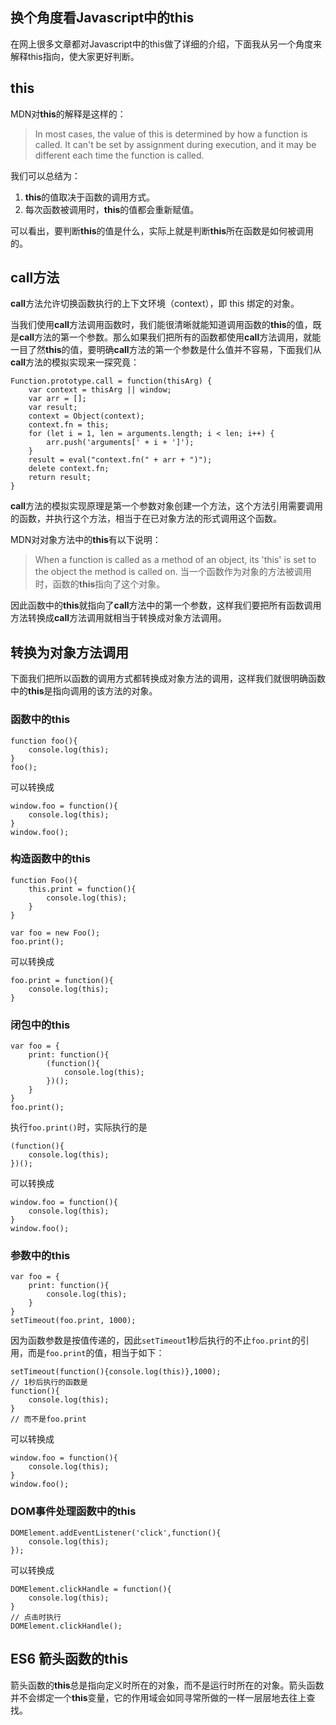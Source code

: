 ## 换个角度看Javascript中的this

在网上很多文章都对Javascript中的this做了详细的介绍，下面我从另一个角度来解释this指向，使大家更好判断。

## this

MDN对**this**的解释是这样的：
> In most cases, the value of this is determined by how a function is called. It can't be set by assignment during execution, and it may be different each time the function is called. 

我们可以总结为：

1. **this**的值取决于函数的调用方式。
2. 每次函数被调用时，**this**的值都会重新赋值。

可以看出，要判断**this**的值是什么，实际上就是判断**this**所在函数是如何被调用的。

## call方法
**call**方法允许切换函数执行的上下文环境（context），即 this 绑定的对象。

当我们使用**call**方法调用函数时，我们能很清晰就能知道调用函数的**this**的值，既是**call**方法的第一个参数。那么如果我们把所有的函数都使用**call**方法调用，就能一目了然**this**的值，要明确**call**方法的第一个参数是什么值并不容易，下面我们从**call**方法的模拟实现来一探究竟：

```
Function.prototype.call = function(thisArg) {
	var context = thisArg || window;
	var arr = [];
	var result;
	context = Object(context);
	context.fn = this;
	for (let i = 1, len = arguments.length; i < len; i++) {
		arr.push('arguments[' + i + ']');
	}
	result = eval("context.fn(" + arr + ")");
	delete context.fn;
	return result;
}
```

**call**方法的模拟实现原理是第一个参数对象创建一个方法，这个方法引用需要调用的函数，并执行这个方法，相当于在已对象方法的形式调用这个函数。

MDN对对象方法中的**this**有以下说明：
> When a function is called as a method of an object, its 'this' is set to the object the method is called on.
> 当一个函数作为对象的方法被调用时，函数的**this**指向了这个对象。

因此函数中的**this**就指向了**call**方法中的第一个参数，这样我们要把所有函数调用方法转换成**call**方法调用就相当于转换成对象方法调用。

## 转换为对象方法调用

下面我们把所以函数的调用方式都转换成对象方法的调用，这样我们就很明确函数中的**this**是指向调用的该方法的对象。

### 函数中的this
```
function foo(){
	console.log(this);
}
foo();
```
可以转换成
```
window.foo = function(){
	console.log(this);
}
window.foo();
```


### 构造函数中的this
```
function Foo(){
	this.print = function(){
		console.log(this);	
	}
}

var foo = new Foo();
foo.print();
```
可以转换成
```
foo.print = function(){
	console.log(this);
}
```

### 闭包中的this
```
var foo = {
	print: function(){
		(function(){
			console.log(this);
		})();
	}
}
foo.print();
```
执行`foo.print()`时，实际执行的是
```
(function(){
	console.log(this);
})();
```
可以转换成
```
window.foo = function(){
	console.log(this);
}
window.foo();
```

### 参数中的this
```
var foo = {
	print: function(){
		console.log(this);
	}
}
setTimeout(foo.print, 1000);
```
因为函数参数是按值传递的，因此`setTimeout`1秒后执行的不止`foo.print`的引用，而是`foo.print`的值，相当于如下：
```
setTimeout(function(){console.log(this)},1000);
// 1秒后执行的函数是
function(){
	console.log(this);
}
// 而不是foo.print
```
可以转换成
```
window.foo = function(){
	console.log(this);
}
window.foo();
```

### DOM事件处理函数中的this

```
DOMElement.addEventListener('click',function(){
	console.log(this);
});
```
可以转换成
```
DOMElement.clickHandle = function(){
	console.log(this);
}
// 点击时执行
DOMElement.clickHandle();
```

## ES6 箭头函数的this

箭头函数的**this**总是指向定义时所在的对象，而不是运行时所在的对象。箭头函数并不会绑定一个**this**变量，它的作用域会如同寻常所做的一样一层层地去往上查找。